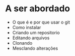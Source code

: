 
# A ser abordado
 - O que é e por que usar o git
 - Como instalar
 - Criando um repositorio
 - Editando arquivos
 - Clonando
 - Mesclando alterações

